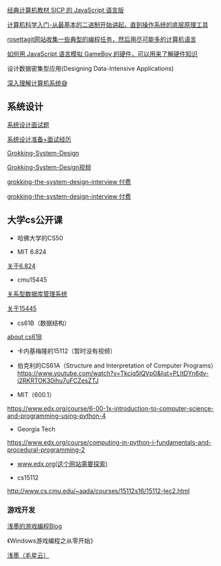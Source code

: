 [经典计算机教材 SICP 的 JavaScript 语言版](https://sicp.comp.nus.edu.sg/)

[计算机科学入门-从最基本的二进制开始讲起，直到操作系统的底层原理工具](https://www.bottomupcs.com/index.xhtml)

[rosettagit网站收集一些典型的编程任务，然后用尽可能多的计算机语言](https://rosettagit.org/)

[如何用 JavaScript 语言模拟 GameBoy 的硬件，可以用来了解硬件知识](http://imrannazar.com/GameBoy-Emulation-in-JavaScript:-The-CPU)

设计数据密集型应用(Designing Data-Intensive Applications)

[深入理解计算机系统😅](https://wdxtub.com/csapp/thin-csapp-0/2016/04/16/)

## 系统设计

[系统设计面试题](https://www.educative.io/courses/grokking-the-system-design-interview?aff=BYZE)

[系统设计准备+面试经历](https://www.1point3acres.com/bbs/thread-828490-1-1.html)

[Grokking-System-Design](https://github.com/Jeevan-kumar-Raj/Grokking-System-Design)

[Grokking-System-Design视频](https://www.youtube.com/playlist?list=PLyZIkzkRXymSgo05YWzp7fW36VFvAgxh0)

[grokking-the-system-design-interview 付费](https://www.educative.io/courses/grokking-the-system-design-interview?affiliate_id=5749180081373184)

[grokking-the-system-design-interview 付费](https://designgurus.org/course/grokking-the-system-design-interview)

## 大学cs公开课

- 哈佛大学的CS50

- MIT 6.824

[关于6.824](https://zhuanlan.zhihu.com/p/110168818)

- cmu15445

[关系型数据库管理系统](https://15445.courses.cs.cmu.edu/fall2021/)

[关于15445](https://www.qtmuniao.com/2021/02/15/cmu15445-introduction/)

- cs61B（数据结构）

[about cs61B](https://www.1point3acres.com/bbs/thread-529482-1-1.html)

- 卡内基梅隆的15112（暂时没有视频）

- 伯克利的CS61A（Structure and Interpretation of Computer Programs）
https://www.youtube.com/watch?v=Tkciq5IQVp0&list=PLItDYn6dy-i2RKRTOK30ihu7uFCZesZTJ

- MIT（600.1）

https://www.edx.org/course/6-00-1x-introduction-to-computer-science-and-programming-using-python-4

- Georgia Tech

https://www.edx.org/course/computing-in-python-i-fundamentals-and-procedural-programming-2

- www.edx.org(这个网站需要探索)

- cs15112

http://www.cs.cmu.edu/~aada/courses/15112s16/15112-lec2.html

### 游戏开发

[浅墨的游戏编程Blog](https://blog.csdn.net/poem_qianmo)

《Windows游戏编程之从零开始》

[浅墨（毛星云）](https://github.com/QianMo)
